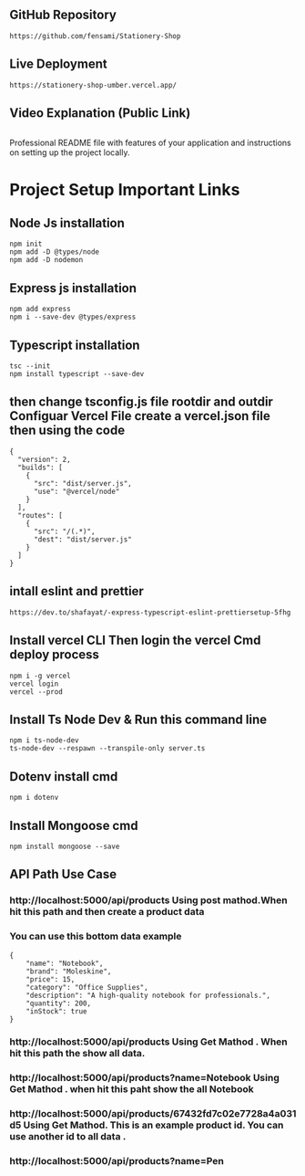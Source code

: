 ## GitHub Repository

```
https://github.com/fensami/Stationery-Shop
```

## Live Deployment

```
https://stationery-shop-umber.vercel.app/
```

## Video Explanation (Public Link)

```

```

Professional README file with features of your application and instructions on setting up the project locally.

# Project Setup Important Links

## Node Js installation

```
npm init
npm add -D @types/node
npm add -D nodemon
```

## Express js installation

```
npm add express
npm i --save-dev @types/express

```

## Typescript installation

```
tsc --init
npm install typescript --save-dev
```

## then change tsconfig.js file rootdir and outdir Configuar Vercel File create a vercel.json file then using the code

```
{
  "version": 2,
  "builds": [
    {
      "src": "dist/server.js",
      "use": "@vercel/node"
    }
  ],
  "routes": [
    {
      "src": "/(.*)",
      "dest": "dist/server.js"
    }
  ]
}
```

## intall eslint and prettier

```
https://dev.to/shafayat/-express-typescript-eslint-prettiersetup-5fhg
```

## Install vercel CLI Then login the vercel Cmd deploy process

```
npm i -g vercel
vercel login
vercel --prod
```

## Install Ts Node Dev & Run this command line

```
npm i ts-node-dev
ts-node-dev --respawn --transpile-only server.ts

```

## Dotenv install cmd

```
npm i dotenv
```

## Install Mongoose cmd

```
npm install mongoose --save
```

## API Path Use Case

### http://localhost:5000/api/products Using post mathod.When hit this path and then create a product data

### You can use this bottom data example

```
{
    "name": "Notebook",
    "brand": "Moleskine",
    "price": 15,
    "category": "Office Supplies",
    "description": "A high-quality notebook for professionals.",
    "quantity": 200,
    "inStock": true
}
```

### http://localhost:5000/api/products Using Get Mathod . When hit this path the show all data.

### http://localhost:5000/api/products?name=Notebook Using Get Mathod . when hit this paht show the all Notebook

### http://localhost:5000/api/products/67432fd7c02e7728a4a031d5 Using Get Mathod. This is an example product id. You can use another id to all data .

### http://localhost:5000/api/products?name=Pen
